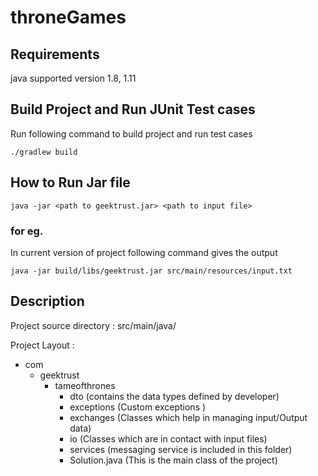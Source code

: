 # throneGames

## Requirements
java supported version 1.8, 1.11




## Build Project and Run JUnit Test cases
Run following command to build project and run test cases

`./gradlew build`




## How to Run Jar file
`java -jar <path to geektrust.jar> <path to input file>`
### for eg. 
In current version of project following command gives the output

`java -jar build/libs/geektrust.jar src/main/resources/input.txt`


## Description

Project source directory : src/main/java/


Project Layout : 


- com
  - geektrust
    - tameofthrones
      - dto                     (contains the data types defined by developer)
      - exceptions              (Custom exceptions )
      - exchanges               (Classes which help in managing input/Output data)
      - io                      (Classes which are in contact with input files)    
      - services                (messaging service is included in this folder)
      - Solution.java           (This is the main class of the project)

